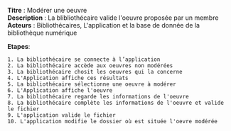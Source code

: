 **Titre** : Modérer une oeuvre  
**Description** : La blibliothécaire valide l'oeuvre proposée par un membre 
**Acteurs** : Bibliothécaires, L'application et la base de donnée de la bibliothèque numérique   

**Etapes**: 

    1. La bibliothécaire se connecte à l’application
    2. La bibliothécaire accède aux oeuvres non modérées 
    3. La bibliothécaire chosit les oeuvres qui la concerne 
    4. L'Application affiche ces résultats 
    5. La bibliothécaire sélectionne une oeuvre à modérer
    6. L'Application affiche l'oeuvre 
    7. La bibliothécaire regarde les informations de l'oeuvre 
    8. La bibliothécaire complète les informations de l'oeuvre et valide le fichier
    9. L'application valide le fichier
    10. L'application modifie le dossier où est située l'oevre modérée
